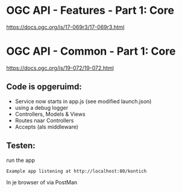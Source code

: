 # OGC API - Features - Part 1: Core
https://docs.ogc.org/is/17-069r3/17-069r3.html

# OGC API - Common - Part 1: Core
https://docs.ogc.org/is/19-072/19-072.html

## Code is opgeruimd:
- Service now starts in app.js (see modified launch.json)
- using a debug logger
- Controllers, Models & Views
- Routes naar Controllers
- Accepts (als middleware)

## Testen:
run the app

`Example app listening at http://localhost:80/kontich`

In je browser of via PostMan
